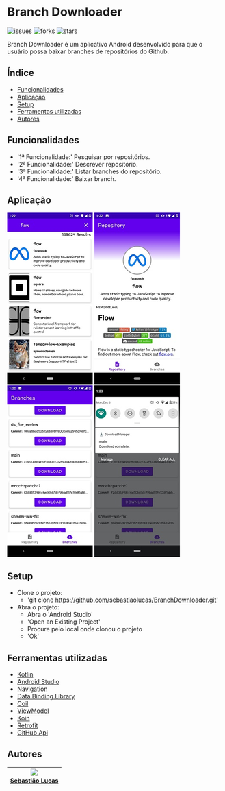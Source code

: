 # Branch Downloader

![issues](https://img.shields.io/github/issues/sebastiaolucas/BranchDownloader)
![forks](https://img.shields.io/github/forks/sebastiaolucas/BranchDownloader)
![stars](https://img.shields.io/github/stars/sebastiaolucas/BranchDownloader)


Branch Downloader é um aplicativo Android desenvolvido para que o usuário possa baixar branches de repositórios do Github.

## Índice

* [Funcionalidades](#funcionalidades)
* [Aplicação](#aplicação)
* [Setup](#setup)
* [Ferramentas utilizadas](#ferramentas-utilizadas)
* [Autores](#autores)

## Funcionalidades

- '1ª Funcionalidade:' Pesquisar por repositórios.
- '2ª Funcionalidade:' Descrever repositório.
- '3ª Funcionalidade:' Listar branches do repositório.
- '4ª Funcionalidade:' Baixar branch.

## Aplicação

![Screen 1](screen1.jpg "tela de pesquisa") 
![Screen 2](screen2.jpg "tela do repositório")
![Screen 3](screen3.jpg "tela de branches")
![Screen 4](screen4.jpg "Notificação de download")

## Setup

- Clone o projeto:
    - 'git clone https://github.com/sebastiaolucas/BranchDownloader.git'
- Abra o projeto:
    - Abra o 'Android Studio'
    - 'Open an Existing Project'
    - Procure pelo local onde clonou o projeto
    - 'Ok'

## Ferramentas utilizadas

- [Kotlin](https://kotlinlang.org/)
- [Android Studio](https://developer.android.com/studio)
- [Navigation](https://developer.android.com/guide/navigation)
- [Data Binding Library](https://developer.android.com/topic/libraries/data-binding?hl=pt-br)
- [Coil](https://coil-kt.github.io/coil/getting_started/)
- [ViewModel](https://developer.android.com/topic/libraries/architecture/viewmodel?hl=pt-br)
- [Koin](https://insert-koin.io/)
- [Retrofit](https://square.github.io/retrofit/)
- [GitHub Api](https://docs.github.com/pt/rest)

## Autores

| [<img src="https://avatars.githubusercontent.com/u/31110033?v=4" width=115><br>Sebastião Lucas](https://github.com/sebastiaolucas) |
| :---: